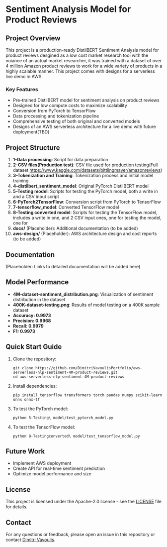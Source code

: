 # Sentiment Analysis Model for Product Reviews

## Project Overview

This project is a production-ready DistilBERT Sentiment Analysis model for product reviews desgined as a low cost market research tool with the nuiance of an actual market researcher, it was trained with a dataset of over 4 million Amazon product reviews to work for a wide variety of products in a highly scalable manner. This project comes with designs for a serverless live demo in AWS. 

### Key Features

- Pre-trained DistilBERT model for sentiment analysis on product reviews
- Designed for low compute costs to maximize scalability
- Conversion from PyTorch to TensorFlow
- Data processing and tokenization pipeline
- Comprehensive testing of both original and converted models
- Designs of an AWS serverless architecture for a live demo with future deployment(TBD)

## Project Structure

1. **1-Data processing**: Script for data preparation
2. **2-CSV files(Production test)**: CSV file used for production testing(Full dataset https://www.kaggle.com/datasets/bittlingmayer/amazonreviews)
3. **3-Tokenization and Training**: Tokenization process and initial model training
4. **4-distilbert_sentiment_model**: Original PyTorch DistilBERT model
5. **5-Testing model**: Scripts for testing the PyTorch model, both a write in and a CSV input script 
6. **6-PyTorch2TensorFlow**: Conversion script from PyTorch to TensorFlow
7. **7-tensorflow_model**: Converted TensorFlow model
8. **8-Testing converted model**: Scripts for testing the TensorFlow model, includes a write in one, and 2 CSV input ones, one for testing the model, one for 
9. **docs/** (Placeholder): Additional documentation (to be added)
10. **aws-design/** (Placeholder): AWS architecture design and cost reports (to be added)

## Documentation

(Placeholder: Links to detailed documentation will be added here)

## Model Performance

- **4M-dataset-sentiment_distribution.png**: Visualization of sentiment distribution in the dataset
- **400K-dataset-testing.png**: Results of model testing on a 400K sample dataset
- **Accuracy: 0.9973**
- **Precision: 0.9968**
- **Recall: 0.9979**
- **F1: 0.9973**
 
## Quick Start Guide

1. Clone the repository:
   ```
   git clone https://github.com/DimitriVavoulisPortfolio/aws-serverless-nlp-sentiment-4M-product-reviews.git
   cd aws-serverless-nlp-sentiment-4M-product-reviews
   ```

2. Install dependencies:
   ```
   pip install tensorflow transformers torch pandas numpy scikit-learn onnx onnx-tf 
   ```

3. To test the PyTorch model:
   ```
   python 5-Testing\ model/test_pytorch_model.py
   ```

4. To test the TensorFlow model:
   ```
   python 8-Testingconverted\ model/test_tensorflow_model.py
   ```

## Future Work

- Implement AWS deployment
- Create API for real-time sentiment prediction
- Optimize model performance and size 

## License

This project is licensed under the Apache-2.0 license - see the [LICENSE](LICENSE) file for details.

## Contact

For any questions or feedback, please open an issue in this repository or contact [Dimitri Vavoulis](mailto:dimitrivavoulis3@gmail.com).
